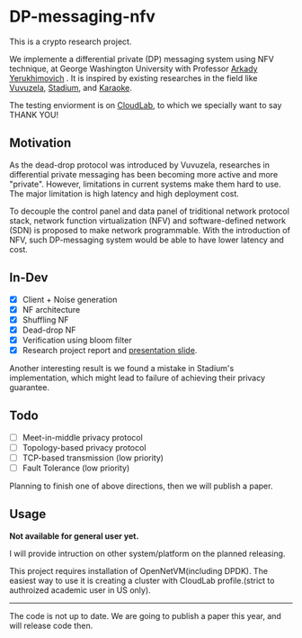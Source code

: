 # DP-messaging-nfv

This is a crypto research project.

We implemente a differential private (DP) messaging system using NFV technique, at George Washington University with Professor [Arkady Yerukhimovich](https://www2.seas.gwu.edu/~arkady/) . It is inspired by existing researches in the field like [Vuvuzela](https://www.freehaven.net/anonbib/cache/vuvuzela:sosp15.pdf), [Stadium](https://eprint.iacr.org/2016/943.pdf), and [Karaoke](https://people.csail.mit.edu/nickolai/papers/lazar-karaoke.pdf).

The testing enviorment is on [CloudLab](https://cloudlab.us/), to which we specially want to say THANK YOU!

## Motivation

As the dead-drop protocol was introduced by Vuvuzela, researches in differential private messaging has been becoming more active and more "private". However, limitations in current systems make them hard to use. The major limitation is high latency and high deployment cost.

To decouple the control panel and data panel of triditional network protocol stack, network function virtualization (NFV) and software-defined network (SDN) is proposed to make network programmable. With the introduction of NFV, such DP-messaging system would be able to have lower latency and cost.

## In-Dev

- [x] Client + Noise generation
- [x] NF architecture
- [x] Shuffling NF
- [x] Dead-drop NF
- [x] Verification using bloom filter
- [x] Research project report and [presentation slide](https://docs.google.com/presentation/d/1D8Y94qmM55OrBm45_cEeT10cFFVEJ8jcuBEv8ibcAZc/edit?usp=sharing).

Another interesting result is we found a mistake in Stadium's implementation, which might lead to failure of achieving their privacy guarantee.

## Todo

- [ ] Meet-in-middle privacy protocol
- [ ] Topology-based privacy protocol
- [ ] TCP-based transmission (low priority)
- [ ] Fault Tolerance (low priority)

Planning to finish one of above directions, then we will publish a paper.

## Usage

**Not available for general user yet.**

I will provide intruction on other system/platform on the planned releasing.

This project requires installation of OpenNetVM(including DPDK). The easiest way to use it is creating a cluster with CloudLab profile.(strict to authroized academic user in US only).

---
The code is not up to date. We are going to publish a paper this year, and will release code then.
